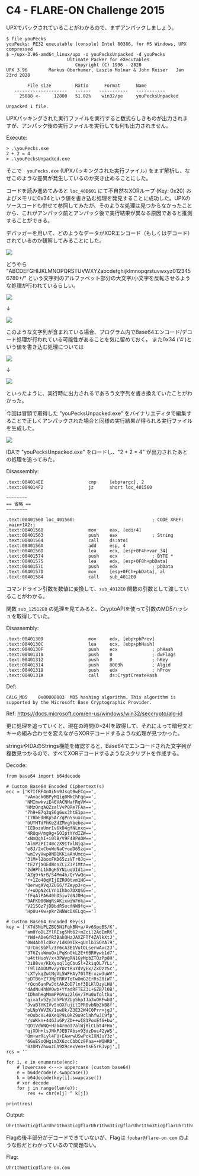 # C4 - FLARE-ON Challenge 2015

UPXでパックされていることがわかるので、まずアンパックしましょう。

```
$ file youPecks
youPecks: PE32 executable (console) Intel 80386, for MS Windows, UPX compressed
$ ~/upx-3.96-amd64_linux/upx -o youPecksUnpacked -d youPecks
                       Ultimate Packer for eXecutables
                          Copyright (C) 1996 - 2020
UPX 3.96        Markus Oberhumer, Laszlo Molnar & John Reiser   Jan 23rd 2020

        File size         Ratio      Format      Name
   --------------------   ------   -----------   -----------
     25088 <-     12800   51.02%    win32/pe     youPecksUnpacked

Unpacked 1 file.
```

UPXパッキングされた実行ファイルを実行すると数式らしきものが出力されますが、アンパック後の実行ファイルを実行しても何も出力されません。

Execute:

```
> .\youPecks.exe
2 + 2 = 4
> .\youPecksUnpacked.exe
```

そこで　`youPecks.exe` (UPXパッキングされた実行ファイル) をまず解析し、なぜこのような差異が発生しているのか突き止めることにした。

コードを読み進めてみると `loc_40B601` にて不自然なXORループ (Key: 0x20) およびメモリに0x34という値を書き込む処理を発見することに成功した。UPXのソースコードも併せて参照してみたが、そのような処理は見つからなかったことから、これがアンパック前とアンパック後で実行結果が異なる原因であると推測することができる。

デバッガーを用いて、どのようなデータがXORエンコード（もしくはデコード）されているのか観察してみることにした。

![](https://i.imgur.com/6Ag8f6G.png)

どうやら "ABCDEFGHIJKLMNOPQRSTUVWXYZabcdefghijklmnopqrstuvwxyz0123456789+/" という文字列のアルファベット部分の大文字/小文字を反転させるような処理が行われているらしい。

![](https://i.imgur.com/9PcqjnU.png)

↓

![](https://i.imgur.com/OpBR7JR.png)

このような文字列が含まれている場合、プログラム内でBase64エンコード/デコード処理が行われている可能性があることを気に留めておく。
また0x34 ('4')という値を書き込む処理については

![](https://i.imgur.com/lBSeqXx.png)

↓

![](https://i.imgur.com/gaLUYiA.png)

といったように、実行時に出力されるであろう文字列を書き換えていたことがわかった。

今回は冒頭で取得した "youPecksUnpacked.exe" をバイナリエディタで編集することで正しくアンパックされた場合と同様の実行結果が得られる実行ファイルを生成した。

![](https://i.imgur.com/thDpXY8.png)

IDAで "youPecksUnpacked.exe" をロードし、"2 + 2 = 4" が出力されたあとの処理を追ってみた。

Disassembly:

```
.text:004014EE                 cmp     [ebp+argc], 2
.text:004014F2                 jz      short loc_401560

~~~~~~~~
== 省略 ==
~~~~~~~~

.text:00401560 loc_401560:                             ; CODE XREF: _main+1A2↑j
.text:00401560                 mov     eax, [edi+4]
.text:00401563                 push    eax             ; String
.text:00401564                 call    ds:atoi
.text:0040156A                 add     esp, 4
.text:0040156D                 lea     ecx, [esp+0F4h+var_34]
.text:00401574                 push    ecx             ; BYTE *
.text:00401575                 lea     edx, [esp+0F8h+pbData]
.text:0040157C                 push    edx             ; pbData
.text:0040157D                 mov     [esp+0FCh+pbData], al
.text:00401584                 call    sub_4012E0
```

コマンドライン引数を数値に変換して、`sub_4012E0` 関数の引数として渡していることがわかる。

関数 `sub_12512E0` の処理を見てみると、CryptoAPIを使って引数のMD5ハッシュを取得していた。

Disassembly:

```
.text:00401309                 mov     edx, [ebp+phProv]
.text:0040130C                 lea     ecx, [ebp+phHash]
.text:0040130F                 push    ecx             ; phHash
.text:00401310                 push    0               ; dwFlags
.text:00401312                 push    0               ; hKey
.text:00401314                 push    8003h           ; Algid
.text:00401319                 push    edx             ; hProv
.text:0040131A                 call    ds:CryptCreateHash
```

Def:

```
CALG_MD5	0x00008003	MD5 hashing algorithm. This algorithm is supported by the Microsoft Base Cryptographic Provider.
```

Ref: https://docs.microsoft.com/en-us/windows/win32/seccrypto/alg-id

更に処理を追っていくと、現在の時間(0~24)を取得して、それによって暗号文とキーの組み合わせを変えながらXORデコードするような処理が見つかった。

stringsやIDAのStrings機能を確認すると、Base64でエンコードされた文字列が複数見つかるので、すべてXORデコードするようなスクリプトを作成する。

Decode:

```python=
from base64 import b64decode

# Custom Base64 Encoded Ciphertext(s)
enc = ['K7IfRF4nOiNn9Jsqt9wFCq==',
       'vAvack0BPyMQiq0MkChFqq==',
       'NMImwkviE46VACNHafRqVW==',
       'HMzOnqAQZzalVvP0Re7FAa==',
       '7h9+E7q3qS6gGux3htE1pa==',
       'I7BbEdHKp5ArZgPn5Suxcq==',
       'bUYHTdFhKeZdZMvgYbebea==',
       'IEDozaUmrIv6kD4gfNLnxq==',
       '4RQqw/mg9g+SOIptYYdIZW==',
       'xNmQghI+i0lB/V9F48PAOW==',
       'AlmP2PIt40czX9ITxlNjqa==',
       'e8J/2xCbnWoNaC+oeD6Szq==',
       'wmIvyVwp0NB1KKiaAnUmcq==',
       '3lM+l2boxFKD65zzVTr0Jq==',
       'tE2YjaOEdWonZCIZ3PiMta==',
       '2dHPhL1k0gH5YNiuqUId1a==',
       'AZg9+N+B/S4Mm4h/QrVwQq==',
       'r+1Zo40qVIjEZRO0tvm1HG==',
       'QerwgAVqJZUG6/YZeyp3+q==',
       '/+uDpN2cLYn1Ihbo7DXQSG==',
       'fFqAlPA640hD5iw7dNJ0Hq==',
       '9AFKD80WqRsAKixwiWFnka==',
       'V21SGz7jDBbdRSucfNW9fq==',
       'Hp8u+Kw+pkrZNNWcDXELqq==']

# Custom Base64 Encoded Key(s)
key = ['XTd3NiPLZBQ5N1FqkBN+a/Av6SpqBS/K',
       'am0YoDLZYlREsg5Mt62+mZcil2AdEmRK',
       'YWd+ADeGfR3BakQHzJAXZFTf4ZAlkXtJ',
       '0W4AbhlcOkn/1dK0YIk+gUnlb1SOYAl9',
       'UrCmsSbFl/3Y6cA3E1VutOLserwAvc2J',
       '3T6ZsuWmuQxLPqKnGkL2E+6BRHywb1d7',
       'u4ttHuoV/x+3PWygRN1GyMpbZTOzPp8H',
       '3i88vx/KkXyoql1gCbuSl+ZkiqOL7YLi',
       'T9lIAODUMvZyY0ctRuYdVyEx/ZxDzzSc',
       'cXTykqZwtNgVL5WFHAy70tTErxzw3uWV',
       'pDTB6+Z7JNpTRRVToTwOmG2ErRs28iWT',
       'rQcn6anPwJdtAkZoD7lnf3BLKlDzyLHU',
       'dAdNu4hNV0wb+YfadRFTEZ3L+GZB7l0B',
       'IDhmhHqMmmPPGVuz2lGv/7Mu0ufoltku',
       'gixafx52yJd5PkVZUp5hpIJa3uOKFwbU',
       'JvaBlYKIVvSnOXfujitIPR0vbNbZkB8f',
       'pLNpYWVZK/1swUk/Z3E32W4C0Prr+jgJ',
       'eOubcVL40XeQP9L0kZ9u9clahfwJC9fp',
       '/sWKkn+44GJuGP/ZD++wI81PoxEfS+bw',
       'QO1VdWNQ+Hab4rmoI7alWjRiCLbt4FHo',
       'qjXOh+lsJNkPJEB7Absv93dzDuc42yWS',
       'Om+wrRLyl4FU+EAwrwUSwPckIXNJuY3z',
       '6GuESoQHgim3X6zcCbbCz9Paa++WQHRD',
       '0zDMYZhwuzCh9X9cexVem+hsE5rR3vpj',]
res = ''

for i, e in enumerate(enc):
    # lowercase <---> uppercase (custom base64)
    e = b64decode(e.swapcase())
    k = b64decode(key[i].swapcase())
    # xor decode
    for j in range(len(e)):
        res += chr(e[j] ^ k[j])

print(res)
```

Output:

```
Uhr1thm3tic@flarUhr1thm3tic@flarUhr1thm3tic@flarUhr1thm3tic@flarUhr1thm3tic@flarUhr1thm3tic@flarUhr1thm3tic@flarUhr1thm3tic@flarUhr1thm3tic@flarUhr1thm3tic@flarUhr1thm3tic@flarUhr1thm3tic@flarUhr1thm3tic@flarUhr1thm3tic@flarUhr1thm3tic@flarUhr1thm3tic@flarUhr1thm3tic@flarUhr1thm3tic@flarUhr1thm3tic@flarUhr1thm3tic@flarUhr1thm3tic@flarUhr1thm3tic@flarUhr1thm3tic@flarUhr1thm3tic@flar
```

Flagの後半部分がデコードできていないが、Flagは `foobar@flare-on.com` のような形だとわかっているので問題ない。

Flag: 

```
Uhr1thm3tic@flare-on.com
```
